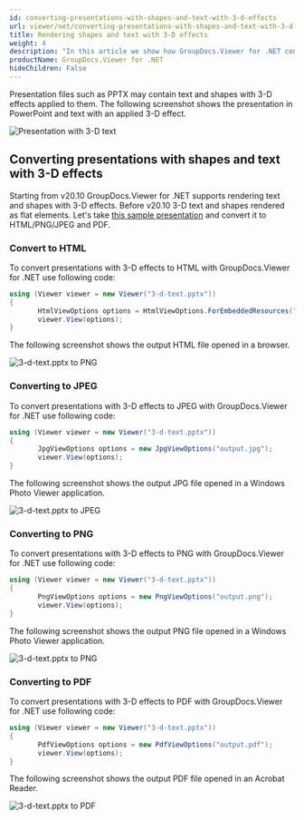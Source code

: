 ```yaml
---
id: converting-presentations-with-shapes-and-text-with-3-d-effects
url: viewer/net/converting-presentations-with-shapes-and-text-with-3-d-effects
title: Rendering shapes and text with 3-D effects
weight: 4
description: "In this article we show how GroupDocs.Viewer for .NET converts presentations with shapes and text that have 3-D effects."
productName: GroupDocs.Viewer for .NET
hideChildren: False
---
```

Presentation files such as PPTX may contain text and shapes with 3-D effects applied to them. The following screenshot shows the presentation in PowerPoint and text with an applied 3-D effect.

![Presentation with 3-D text](viewer/net/images/converting-presentations-with-shapes-and-text-with-3-d-effects/presentation-with-3-d-text.png)

## Converting presentations with shapes and text with 3-D effects

Starting from v20.10 GroupDocs.Viewer for .NET supports rendering text and shapes with 3-D effects. Before v20.10 3-D text and shapes rendered as flat elements. Let's take [this sample presentation](viewer/net/sample-files/converting-presentations-with-shapes-and-text-with-3-d-effects/3-d-text.pptx) and convert it to HTML/PNG/JPEG and PDF.

### Convert to HTML

To convert presentations with 3-D effects to HTML with GroupDocs.Viewer for .NET use following code:

```csharp
using (Viewer viewer = new Viewer("3-d-text.pptx"))
{
       HtmlViewOptions options = HtmlViewOptions.ForEmbeddedResources("output.html");
       viewer.View(options);
}
```

The following screenshot shows the output HTML file opened in a browser.

![3-d-text.pptx to PNG](viewer/net/images/converting-presentations-with-shapes-and-text-with-3-d-effects/3-d-text-html.png)

### Converting to JPEG

To convert presentations with 3-D effects to JPEG with GroupDocs.Viewer for .NET use following code:

```csharp
using (Viewer viewer = new Viewer("3-d-text.pptx"))
{
       JpgViewOptions options = new JpgViewOptions("output.jpg");
       viewer.View(options);
}
```

The following screenshot shows the output JPG file opened in a Windows Photo Viewer application.

![3-d-text.pptx to JPEG](viewer/net/images/converting-presentations-with-shapes-and-text-with-3-d-effects/3-d-text-jpeg.png)

### Converting to PNG

To convert presentations with 3-D effects to PNG with GroupDocs.Viewer for .NET use following code:

```csharp
using (Viewer viewer = new Viewer("3-d-text.pptx"))
{
       PngViewOptions options = new PngViewOptions("output.png");
       viewer.View(options);
}
```

The following screenshot shows the output PNG file opened in a Windows Photo Viewer application.

![3-d-text.pptx to PNG](viewer/net/images/converting-presentations-with-shapes-and-text-with-3-d-effects/3-d-text-png.png)

### Converting to PDF

To convert presentations with 3-D effects to PDF with GroupDocs.Viewer for .NET use following code:

```csharp
using (Viewer viewer = new Viewer("3-d-text.pptx"))
{
       PdfViewOptions options = new PdfViewOptions("output.pdf");
       viewer.View(options);
}
```

The following screenshot shows the output PDF file opened in an Acrobat Reader.

![3-d-text.pptx to PDF](viewer/net/images/converting-presentations-with-shapes-and-text-with-3-d-effects/3-d-text-pdf.png)
